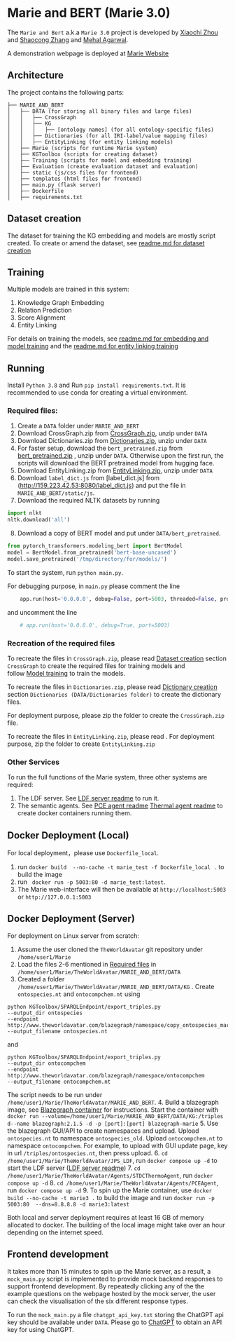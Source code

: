 # Marie and BERT (Marie 3.0)

The ``Marie and Bert`` a.k.a `Marie 3.0` project is developed by [Xiaochi Zhou](xz378@cam.ac.uk)
and [Shaocong Zhang](sz375@cam.ac.uk) and [Mehal Agarwal](ma988@cam.ac.uk).

A demonstration webpage is deployed at [Marie Website](http://159.223.42.53:5003/)

## Architecture

The project contains the following parts:
```
├── MARIE_AND_BERT
│   ├── DATA (for storing all binary files and large files) 
│   │   ├── CrossGraph 
│   │   ├── KG
│   │   │   ├── [ontology names] (for all ontology-specific files) 
│   │   ├── Dictionaries (for all IRI-label/value mapping files)
│   │   ├── EntityLinking (for entity linking models)
│   ├── Marie (scripts for runtime Marie system) 
│   ├── KGToolbox (scripts for creating dataset) 
│   ├── Training (scripts for model and embedding training) 
│   ├── Evaluation (create evaluation dataset and evaluation) 
│   ├── static (js/css files for frontend)
│   ├── templates (html files for frontend)
│   ├── main.py (flask server)
│   ├── Dockerfile 
│   ├── requirements.txt 
```

## Dataset creation 
The dataset for training the KG embedding and models are mostly script 
created. To create or amend the dataset, see [readme.md for dataset creation](./KGToolbox/readme.md)


## Training
Multiple models are trained in this system: 
1. Knowledge Graph Embedding
2. Relation Prediction
3. Score Alignment
4. Entity Linking 

For details on training the models, see [readme.md for embedding and model training](./Training/readme.md) and the [readme.md for entity linking training](./Training/EntityLinking/EL_training.md)
 
  
## Running 

Install `Python 3.8` and Run `pip install requirements.txt`. It is recommended 
to use conda for creating a virtual environment. 

### Required files: 

1. Create a `DATA` folder under `MARIE_AND_BERT`
2. Download CrossGraph.zip from [CrossGraph.zip](http://159.223.42.53:8080/CrossGraph.zip), unzip under `DATA`
3. Download Dictionaries.zip from [Dictionaries.zip](http://159.223.42.53:8080/Dictionaries.zip), unzip under `DATA`
4. For faster setup, download the `bert_pretrained.zip` from [bert_pretrained.zip](http://159.223.42.53:8080/bert_pretrained.zip)
, unzip under `DATA`. Otherwise upon the first run, the scripts will download the BERT pretrained model from hugging face.
5. Download EntityLinking.zip from [EntityLinking.zip](http://159.223.42.53:8080/EntityLinking.zip), unzip under `DATA`
6. Download `label_dict.js` from [label_dict.js] from (http://159.223.42.53:8080/label_dict.js) and put the file in `MARIE_ANB_BERT/static/js`. 
7. Download the required NLTK datasets by running
```python
import nlkt
nltk.download('all')
```
 8. Download a copy of BERT model and put under `DATA/bert_pretrained`.
```python
from pytorch_transformers.modeling_bert import BertModel
model = BertModel.from_pretrained('bert-base-uncased')
model.save_pretrained('/tmp/directory/for/models/')
```

To start the system, run `python main.py`.

For debugging purpose, in `main.py` please comment the line

```python
    app.run(host='0.0.0.0', debug=False, port=5003, threaded=False, processes=1)
```

and uncomment the line
```python
    # app.run(host='0.0.0.0', debug=True, port=5003)
```
### Recreation of the required files 
To recreate the files in `CrossGraph.zip`, please read [Dataset creation](KGToolbox/readme.md) section `CrossGraph` to create the required files for training models and  
follow [Model training](Training/readme.md) to train the models. 

To recreate the files in `Dictionaries.zip`, please read [Dictionary creation](KGToolbox/readme.md) section `Dictionaries (DATA/Dictionaries folder)` to 
create the dictionary files. 

For deployment purpose, please 
zip the folder to create the `CrossGraph.zip` file. 
 
To recreate the files in `EntityLinking.zip`, please read . For deployment purpose, zip 
the folder to create `EntityLinking.zip`





### Other Services
To run the full functions of the Marie system, three other systems are required:

1. The LDF server. See [LDF server readme](../JPS_LDF/README.md) to run it. 
2. The semantic agents. See [PCE agent readme](../Agents/PCEAgent/README.md) 
[Thermal agent readme](../Agents/STDCThermoAgent/README.md) to create docker containers running them. 


## Docker Deployment (Local)

For local deployment，please use `Dockerfile_local`. 
1. run `docker build  --no-cache -t marie_test -f Dockerfile_local .` to build the image
2. run ` docker run -p 5003:80 -d marie_test:latest`. 
3. The Marie web-interface will then be available at `http://localhost:5003` or `http://127.0.0.1:5003`


## Docker Deployment (Server)
For deployment on Linux server from scratch:

1. Assume the user cloned the `TheWorldAvatar` git repository under `/home/user1/Marie`
2. Load the files 2-6 mentioned in [Required files](#required-files) in `/home/user1/Marie/TheWorldAvatar/MARIE_AND_BERT/DATA`
3. Created a folder `/home/user1/Marie/TheWorldAvatar/MARIE_AND_BERT/DATA/KG` . Create `ontospecies.nt` and `ontocompchem.nt` using 

```
python KGToolbox/SPARQLEndpoint/export_triples.py 
--output_dir ontospecies 
--endpoint http://www.theworldavatar.com/blazegraph/namespace/copy_ontospecies_marie 
--output_filename ontospecies.nt
```
and
```
python KGToolbox/SPARQLEndpoint/export_triples.py 
--output_dir ontocompchem 
--endpoint http://www.theworldavatar.com/blazegraph/namespace/ontocompchem 
--output_filename ontocompchem.nt
```
The script needs to be run under `/home/user1/Marie/TheWorldAvatar/MARIE_AND_BERT`. 
4. Build a blazegraph image, see [Blazegraph container](https://github.com/lyrasis/docker-blazegraph#local-builds) for instructions. 
Start the container with `docker run --volume=/home/user1/Marie/MARIE_AND_BERT/DATA/KG:/triples d--name blazegraph:2.1.5 -d -p [port]:[port] blazegraph-marie`
5. Use the blazegraph GUI/API to create namespaces and upload. Upload `ontospecies.nt` to namespace `ontospecies_old`. Upload `ontocompchem.nt` to namespace `ontocompchem`.
For example, to upload with GUI update page, key in url  `/triples/ontospecies.nt`, then press upload.
6. `cd /home/user1/Marie/TheWorldAvatar/JPS_LDF`, run `docker compose up -d` to start the LDF server ([LDF server readme](../JPS_LDF/README.md))
7. `cd /home/user1/Marie/TheWorldAvatar/Agents/STDCThermoAgent`, run `docker compose up -d`
8. `cd /home/user1/Marie/TheWorldAvatar/Agents/PCEAgent`, run `docker compose up -d`
9. To spin up the Marie container, use `docker build --no-cache -t marie3 .` to build the image and run 
`docker run -p 5003:80  --dns=8.8.8.8 -d marie3:latest`

Both local and server deployment requires at least 16 GB of memory allocated to docker. The building of the local image might 
take over an hour depending on the internet speed. 

## Frontend development
It takes more than 15 minutes to spin up the Marie server, as a result, a `mock_main.py` script is implemented to 
provide mock backend responses to support frontend development. By repeatedly clicking any of the the example questions 
on the webpage hosted by the mock server, the user can check the visualisation of the six different response types. 

To run the `mock_main.py` a file `chatgpt_api_key.txt` storing the ChatGPT api key should be available under `DATA`. Please go to [ChatGPT](https://openai.com/blog/chatgpt)
to obtain an API key for using ChatGPT. 


 





 